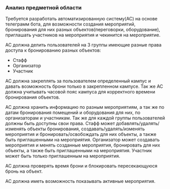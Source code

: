 ###  Анализ предметной области
Требуется разработать автоматизированную систему(АС) на основе телеграмм бота, для возможности создания мероприятий, бронирования для них разных объектов(переговорки, оборудование), приглашать участников на мероприятия и чекинится на мероприятие.

АС должна делить пользователей на 3 группы имеющие разные права доступа к бронированию разных объектов:
- Стафф
- Организатор
- Участник

АС должна закреплять за пользователем определенный кампус и давать возможность брони только в закрепленном кампусе. 
Так же АС должна учитывать часовой пояс кампуса для корректного времени бронирования объектов.

АС должна хранить информацию по разным мероприятиям, а так же по датам бронирования помещений и оборудования для них, по организаторам и участникам. 
Так же для каждой группы пользователей должны быть доступны свои права. Стафф может добавлять/удалять/изменять объекты бронирования, создавать/удалять/изменять мероприятия и бронировать/освобождать для них объекты, а также быть приглашенными на мероприятия. Организатор может создавать мероприятия и менять созданные мероприятия, бронировать для них объекты, а также быть приглашенными на мероприятия. Участник может быть только приглашенным на мероприятия.

АС должна проверять время брони и блокировать пересекающуюся бронь на объект.

АС должна иметь возможность показывать активные мероприятия.

